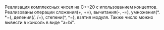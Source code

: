 Реализация комплексных чисел на C++20 с ипользованием концептов.
Реализованы операции сложения(+, +=), вычитания(-, -=), умножения(*. *=), деления(/, /=), степени(^, ^=), взятия модуля.
Также число можно вывести в консоль в виде "a+bi".
